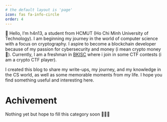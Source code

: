 ```yaml
---
# the default layout is 'page'
icon: fas fa-info-circle
order: 4
---
```



👋 Hello, I’m h4n13, a student from HCMUT (Ho Chi Minh University of Technology). I am beginning my journey in the world of computer science with a focus on cryptography. I aspire to become a blockchain developer because of my passion for cybersecurity and money (i mean crypto money🐧). Currently, I am a freshman in [BKISC](https://bkisc.com/) where i join in some CTF contests (i am a crypto CTF player).


I created this blog to share my write-ups, my journey, and my knowledge in the CS world, as well as some memorable moments from my life. I hope you find something useful and interesting here.

# Achivement

Nothing yet but hope to fill this category soon 💪💪💪


 